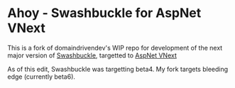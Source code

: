 # Ahoy - Swashbuckle for AspNet VNext

This is a fork of domaindrivendev's WIP repo for development of the next major version of [Swashbuckle](https://github.com/domaindrivendev/Swashbuckle), targetted to [AspNet VNext](https://github.com/aspnet/Mvc)

As of this edit, Swashbuckle was targetting beta4. My fork targets bleeding edge (currently beta6).
